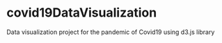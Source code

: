 # covid19DataVisualization

Data visualization project for the pandemic of Covid19 using d3.js library
